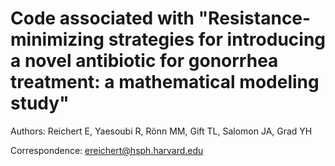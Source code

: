 # Code associated with "Resistance-minimizing strategies for introducing a novel antibiotic for gonorrhea treatment: a mathematical modeling study"

Authors: Reichert E, Yaesoubi R, Rönn MM, Gift TL, Salomon JA, Grad YH

Correspondence: ereichert@hsph.harvard.edu
